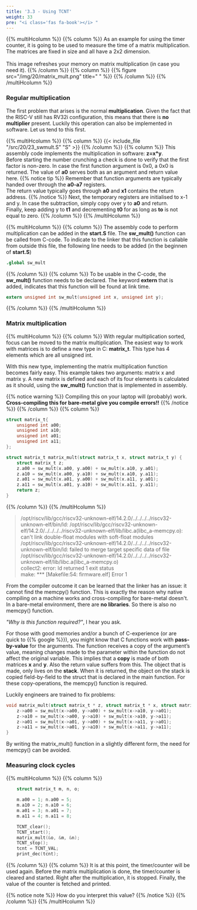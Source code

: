 ```yaml
---
title: '3.3 - Using TCNT'
weight: 33
pre: "<i class='fas fa-book'></i> "
---
```


{{% multiHcolumn %}}
{{% column %}}
As an example for using the timer counter, it is going to be used to measure the time of a matrix multiplication. The matrices are fixed in size and all have a 2x2 dimension.<br/><br/> This image refreshes your memory on matrix multiplication (in case you need it).
{{% /column %}}
{{% column %}}
{{% figure src="/img/20/matrix_mult.png" title=" " %}}
{{% /column %}}
{{% /multiHcolumn %}}

### Regular multiplication

The first problem that arises is the normal **multiplication**. Given the fact that the RISC-V still has RV32i configuration, this means that there is **no multiplier** present. Luckily this operation can also be implemented in software. Let us tend to this first.

{{% multiHcolumn %}}
{{% column %}}
{{< include_file "/src/20/23_swmult.S" "S" >}}
{{% /column %}}
{{% column %}}
This assembly code implements the multiplication in software: **z=x*y**.<br/> Before starting the number crunching a check is done to verify that the first factor is non-zero. In case the first function argument is 0x0, a 0x0 is returned. The value of **a0** serves both as an argument and return value here.
{{% notice tip %}}
Remember that function arguments are typically handed over through the **a0-a7** registers.<br/>The return value typically goes through **a0** and **x1** contains the return address. 
{{% /notice %}}
Next, the temporary registers are initialised to x-1 and y. In case the subtraction, simply copy over y to **a0** and return.<br/>
Finally, keep adding y to **t1** and decrementing **t0** for as long as **to** is not equal to zero.
{{% /column %}}
{{% /multiHcolumn %}}

{{% multiHcolumn %}}
{{% column %}}
The assembly code to perform multiplication can be added in the **start.S** file. The **sw_mult()** function can be called from C-code. To indicate to the linker that this function is callable from outside this file, the following line needs to be added (in the beginnen of **start.S**)
```S
.global sw_mult
```
{{% /column %}}
{{% column %}}
To be usable in the C-code, the **sw_mult()** function needs to be declared. The keyword **extern** that is added, indicates that this function will be found at link time.
```C
extern unsigned int sw_mult(unsigned int x, unsigned int y);
```
{{% /column %}}
{{% /multiHcolumn %}}

### Matrix multiplication

{{% multiHcolumn %}}
{{% column %}}
With regular multiplication sorted, focus can be moved to the matrix multiplication. The easiest way to work with matrices is to define a new type in C: **matrix_t**. This type has 4 elements which are all unsigned int.

With this new type, implementing the matrix multiplication function becomes fairly easy. This example takes two arguments: matrix x and matrix y. A new matrix is defined and each of its four elements is calculated as it should, using the **sw_mult()** function that is implemented in assembly.

<!-- Different types for notices are: info (yellow), tip (green), warning (red), note (blue)-->
{{% notice warning %}}
Compiling this on your laptop will (probably) work. <br/>**Cross-compiling this for bare-metal give you compile errors!!**
{{% /notice %}}
{{% /column %}}
{{% column %}}
```C
struct matrix_t{
	unsigned int a00;
	unsigned int a10;
	unsigned int a01;
	unsigned int a11;
};

struct matrix_t matrix_mult(struct matrix_t x, struct matrix_t y) {
	struct matrix_t z;
	z.a00 = sw_mult(x.a00, y.a00) + sw_mult(x.a10, y.a01);
	z.a10 = sw_mult(x.a00, y.a10) + sw_mult(x.a10, y.a11);
	z.a01 = sw_mult(x.a01, y.a00) + sw_mult(x.a11, y.a01);
	z.a11 = sw_mult(x.a01, y.a10) + sw_mult(x.a11, y.a11);
	return z;
}
```
{{% /column %}}
{{% /multiHcolumn %}}

> /opt/riscv/lib/gcc/riscv32-unknown-elf/14.2.0/../../../../riscv32-unknown-elf/bin/ld: /opt/riscv/lib/gcc/riscv32-unknown-elf/14.2.0/../../../../riscv32-unknown-elf/lib/libc.a(libc_a-memcpy.o): can't link double-float modules with soft-float modules<br/>
>/opt/riscv/lib/gcc/riscv32-unknown-elf/14.2.0/../../../../riscv32-unknown-elf/bin/ld: failed to merge target specific data of file /opt/riscv/lib/gcc/riscv32-unknown-elf/14.2.0/../../../../riscv32-unknown-elf/lib/libc.a(libc_a-memcpy.o) <br/>
>collect2: error: ld returned 1 exit status<br/>
>make: *** [Makefile:54: firmware.elf] Error 1<br/>

From the compiler outcome it can be learned that the linker has an issue: it cannot find the memcpy() function. This is exactly the reason why native compiling on a machine works and cross-compiling for bare-metal doesn't. In a bare-metal environment, there are **no libraries**. So there is also no memcpy() function.

*"Why is this function required?"*, I hear you ask.

For those with good memories and/or a bunch of C-experience (or are quick to {{% google %}}), you might know that C functions work with **pass-by-value** for the arguments. The function receives a copy of the argument’s value, meaning changes made to the parameter within the function do not affect the original variable. This implies that a **copy** is made of both matrices **x** and **y**. Also the return value suffers from this. The object that is made, only lives on the **stack**. When it is returned, the object on the stack is copied field-by-field to the struct that is declared in the main function. For these copy-operations, the memcpy() function is required.

Luckily engineers are trained to fix problems:

```C
void matrix_mult(struct matrix_t * z, struct matrix_t * x, struct matrix_t * y) {
	z->a00 = sw_mult(x->a00, y->a00) + sw_mult(x->a10, y->a01);
	z->a10 = sw_mult(x->a00, y->a10) + sw_mult(x->a10, y->a11);
	z->a01 = sw_mult(x->a01, y->a00) + sw_mult(x->a11, y->a01);
	z->a11 = sw_mult(x->a01, y->a10) + sw_mult(x->a11, y->a11);
}
```

By writing the matrix_mult() function in a slightly different form, the need for memcpy() can be avoided.

### Measuring clock cycles

{{% multiHcolumn %}}
{{% column %}}
```C
	struct matrix_t m, n, o;
	
	m.a00 = 1; n.a00 = 5;
	m.a10 = 2; n.a10 = 6;
	m.a01 = 3; n.a01 = 7;
	m.a11 = 4; n.a11 = 8;

	TCNT_clear();
	TCNT_start();
	matrix_mult(&o, &m, &n);
	TCNT_stop();
	tcnt = TCNT_VAL;
	print_dec(tcnt);

```
{{% /column %}}
{{% column %}}
It is at this point, the timer/counter will be used again. Before the matrix multiplication is done, the timer/counter is cleared and started. Right after the multiplication, it is stopped. Finally, the value of the counter is fetched and printed.

<!-- Different types for notices are: info (yellow), tip (green), warning (red), note (blue)-->
{{% notice note %}}
How do you interpret this value?
{{% /notice %}}
{{% /column %}}
{{% /multiHcolumn %}}